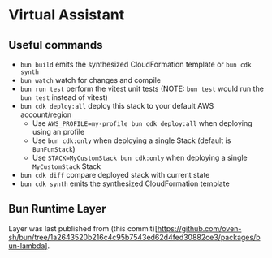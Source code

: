 # Virtual Assistant

## Useful commands

* `bun build`   emits the synthesized CloudFormation template or `bun cdk synth`
* `bun watch`   watch for changes and compile
* `bun run test`    perform the vitest unit tests (NOTE: `bun test` would run the `bun test` instead of vitest)
* `bun cdk deploy:all`  deploy this stack to your default AWS account/region
  * Use `AWS_PROFILE=my-profile bun cdk deploy:all` when deploying using an profile
  * Use `bun cdk:only` when deploying a single Stack (default is `BunFunStack`)
  * Use `STACK=MyCustomStack bun cdk:only` when deploying a single `MyCustomStack` Stack
* `bun cdk diff`    compare deployed stack with current state
* `bun cdk synth`   emits the synthesized CloudFormation template

## Bun Runtime Layer

Layer was last published from (this commit)[https://github.com/oven-sh/bun/tree/1a2643520b216c4c95b7543ed62d4fed30882ce3/packages/bun-lambda].